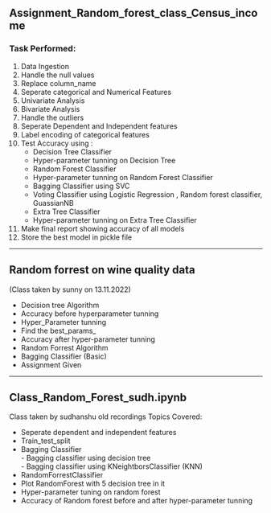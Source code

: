 ## Assignment_Random_forest_class_Census_income
### Task Performed:
1. Data Ingestion
2. Handle the null values
3. Replace column_name
4. Seperate categorical and Numerical Features
5. Univariate Analysis
6. Bivariate Analysis
7. Handle the outliers
8. Seperate Dependent and Independent features
9. Label encoding of categorical features
10. Test Accuracy using :
	- Decision Tree Classifier
	- Hyper-parameter tunning on Decision Tree 
	- Random Forest Classifier
	- Hyper-parameter tunning on Random Forest Classifier
	- Bagging Classifier using SVC
	- Voting Classifier using Logistic Regression , Random forest classifier, GuassianNB
	- Extra Tree Classifier
	- Hyper-parameter tunning on Extra Tree Classifier
11. Make final report showing accuracy of all models
12. Store the best model in pickle file


******************************************************************************************

## Random forrest on wine quality data 
(Class taken by sunny on 13.11.2022)
- Decision tree Algorithm
- Accuracy before hyperparameter tunning
- Hyper_Parameter tunning
- Find the best_params_
- Accuracy after hyper-parameter tunning
- Random Forrest Algorithm
- Bagging Classifier (Basic)
- Assignment Given


******************************************************************************************

## Class_Random_Forest_sudh.ipynb
Class taken by sudhanshu old recordings
Topics Covered:
- Seperate dependent and independent features
- Train_test_split
- Bagging Classifier</br>
      - Bagging classifier using decision tree</br>
      - Bagging classifier using KNeightborsClassifier (KNN)
- RandomForrestClassifier
- Plot RandomForest with 5 decision tree in it
- Hyper-parameter tuning on random forest
- Accuracy of Random forest before and after hyper-parameter tunning


